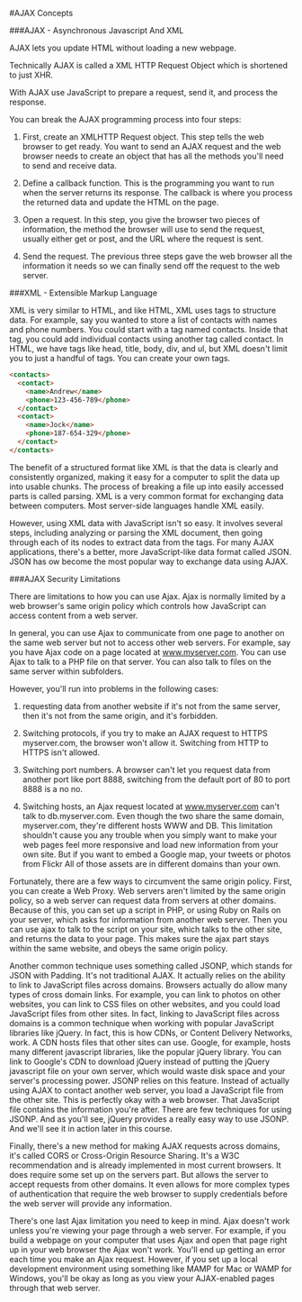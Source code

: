 #AJAX Concepts

###AJAX - Asynchronous Javascript And XML

AJAX lets you update HTML without loading a new webpage.

Technically AJAX is called a XML HTTP Request Object which is shortened to just XHR.

With AJAX use JavaScript to prepare a request, send it, and process the response.

You can break the AJAX programming process into four steps:

1. First, create an XMLHTTP Request object. This step tells the web browser to get ready. You want to send an AJAX request and the web browser needs to create
an object that has all the methods you'll need to send and receive data.

2. Define a callback function. This is the programming you want to run when the server returns its response.
The callback is where you process the returned
data and update the HTML on the page.

3. Open a request. In this step, you give the browser two
pieces of information, the method the browser will use
to send the request, usually either get or post, and the URL where the request is sent.

4. Send the request. The previous three steps gave the web browser all the information it needs so we can finally send off the request to the web server.

###XML - Extensible Markup Language

XML is very similar to HTML, and like HTML, XML uses tags to structure data. For example, say you wanted to store a list of contacts with names and phone numbers. You could start with a tag named contacts. Inside that tag, you could add individual contacts using another tag called contact. In HTML, we have tags like head, title, body, div, and ul, but XML doesn't limit you to just a handful of tags. You can create your own tags.

```html
<contacts>
  <contact>
    <name>Andrew</name>
    <phone>123-456-789</phone>
  </contact>
  <contact>
    <name>Jock</name>
    <phone>187-654-329</phone>
  </contact>
</contacts>
```

The benefit of a structured format like XML is that the data is clearly and consistently organized, making it easy for a computer to split the data up into usable chunks. The process of breaking a file up into easily accessed parts is called parsing. XML is a very common format for exchanging data between computers. Most server-side languages handle XML easily.

However, using XML data with JavaScript isn't so easy. It involves several steps, including analyzing or parsing the XML document, then going through each of its nodes to extract data from the tags. For many AJAX applications, there's a better, more JavaScript-like data format called JSON. JSON has ow become the most popular way to exchange data using AJAX.

###AJAX Security Limitations

There are limitations to how you can use Ajax. Ajax is normally limited by a web browser's same origin policy which controls how JavaScript can access content from a web server.

In general, you can use Ajax to communicate from one page to another on the same web server but not to access other web servers. For example, say you have Ajax code on a page located at www.myserver.com. You can use Ajax to talk to a PHP file on that server. You can also talk to files on the same server within subfolders.

However, you'll run into problems in the following cases:

1. requesting data from another website if it's not from the same server, then it's not from the same origin, and it's forbidden.

2. Switching protocols, if you try to make an AJAX request to HTTPS myserver.com, the browser won't allow it. Switching from HTTP to HTTPS isn't allowed.

3. Switching port numbers. A browser can't let you request data from another port like port 8888, switching from the default port of 80 to port 8888 is a no no.

4. Switching hosts, an Ajax request located at www.myserver.com can't talk to db.myserver.com. Even though the two share the same domain, myserver.com, they're different hosts WWW and DB. This limitation shouldn't cause you any trouble when you simply want to make your web pages feel more responsive and load new information from your own site. But if you want to embed a Google map, your tweets or photos from Flickr All of those assets are in different domains than your own.

Fortunately, there are a few ways to circumvent the same origin policy. First, you can create a Web Proxy. Web servers aren't limited by the same origin policy, so a web server can request data from servers at other domains. Because of this, you can set up a script in PHP, or using Ruby on Rails on your server, which asks for information from another web server. Then you can use ajax to talk to the script on your site, which talks to the other site, and returns the data to your page. This makes sure the ajax part stays within the same website, and obeys the same origin policy.

Another common technique uses something called JSONP, which stands for JSON with Padding. It's not traditional AJAX. It actually relies on the ability to link to JavaScript files across domains. Browsers actually do allow many types of cross domain links. For example, you can link to photos on other websites, you can link to CSS files on other websites, and you could load JavaScript files from other sites. In fact, linking to JavaScript files across domains is a common technique when working with popular JavaScript libraries like jQuery. In fact, this is how CDNs, or Content Delivery Networks, work. A CDN hosts files that other sites can use. Google, for example, hosts many different javascript libraries, like the popular jQuery library. You can link to Google's CDN to download jQuery instead of putting the jQuery javascript file on your own server, which would waste disk space and your server's processing power. JSONP relies on this feature. Instead of actually using AJAX to contact another web server, you load a JavaScript file from the other site. This is perfectly okay with a web browser. That JavaScript file contains the information you're after. There are few techniques for using JSONP. And as you'll see, jQuery provides a really easy way to use JSONP. And we'll see it in action later in this course.

Finally, there's a new method for making AJAX requests across domains, it's called CORS or Cross-Origin Resource Sharing. It's a W3C recommendation and is already implemented in most current browsers. It does require some set up on the servers part. But allows the server to accept requests from other domains. It even allows for more complex types of authentication that require the web browser to supply credentials before the web server will provide any information.

There's one last Ajax limitation you need to keep in mind. Ajax doesn't work unless you're viewing your page through a web server. For example, if you build a webpage on your computer that uses Ajax and open that page right up in your web browser the Ajax won't work. You'll end up getting an error each time you make an Ajax request. However, if you set up a local development environment using something like MAMP for Mac or WAMP for Windows, you'll be okay as long as you view your AJAX-enabled pages through that web server.
